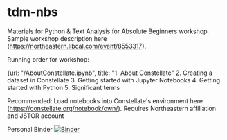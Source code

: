 # tdm-nbs

Materials for Python & Text Analysis for Absolute Beginners workshop. Sample workshop description here (https://northeastern.libcal.com/event/8553317).

Running order for workshop:

{url: "/AboutConstellate.ipynb", title: "1. About Constellate" 
2. Creating a dataset in Constellate
3. Getting started with Jupyter Notebooks
4. Getting started with Python
5. Significant terms

Recommended: Load notebooks into Constellate's environment here (https://constellate.org/notebook/own/). Requires Northeastern affiliation and JSTOR account

Personal Binder [![Binder](https://mybinder.org/badge_logo.svg)](https://mybinder.org/v2/gh/jasf-/tdm-nbs/master)
